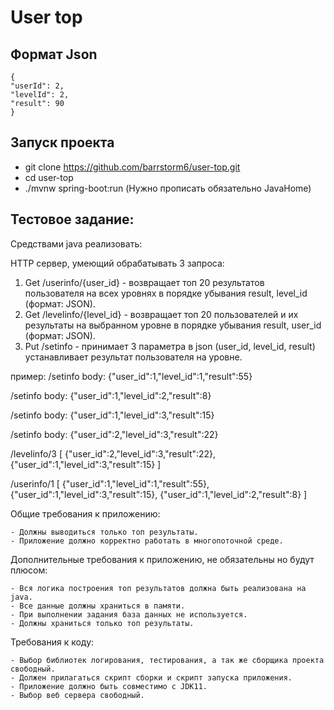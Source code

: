 # User top

## Формат Json

    {
    "userId": 2,
    "levelId": 2,
    "result": 90
    }

## Запуск проекта

- git clone https://github.com/barrstorm6/user-top.git
- cd user-top
- ./mvnw spring-boot:run (Нужно прописать обязательно JavaHome)


## Тестовое задание:

Средствами java реализовать:

HTTP сервер, умеющий обрабатывать 3 запроса:
1. Get /userinfo/{user_id} - возвращает топ 20 результатов пользователя на всех уровнях в порядке убывания result, level_id (формат: JSON).
2. Get /levelinfo/{level_id} - возвращает топ 20 пользователей и их результаты на выбранном уровне в порядке убывания result, user_id (формат: JSON).
3. Put /setinfo - принимает 3 параметра в json (user_id, level_id, result) устанавливает результат пользователя на уровне.

пример:
/setinfo
body: {"user_id":1,"level_id":1,"result":55}

/setinfo
body: {"user_id":1,"level_id":2,"result":8}

/setinfo
body: {"user_id":1,"level_id":3,"result":15}

/setinfo
body: {"user_id":2,"level_id":3,"result":22}

/levelinfo/3
[
{"user_id":2,"level_id":3,"result":22},
{"user_id":1,"level_id":3,"result":15}
]

/userinfo/1
[
{"user_id":1,"level_id":1,"result":55},
{"user_id":1,"level_id":3,"result":15},
{"user_id":1,"level_id":2,"result":8}
]

Общие требования к приложению:

    - Должны выводиться только топ результаты.
    - Приложение должно корректно работать в многопоточной среде.

Дополнительные требования к приложению, не обязательны но будут плюсом:

    - Вся логика построения топ результатов должна быть реализована на java.
    - Все данные должны храниться в памяти.
    - При выполнении задания база данных не используется.
    - Должны храниться только топ результаты.

Требования к коду:

    - Выбор библиотек логирования, тестирования, а так же сборщика проекта свободный.
    - Должен прилагаться скрипт сборки и скрипт запуска приложения.
    - Приложение должно быть совместимо с JDK11.
    - Выбор веб сервера свободный.